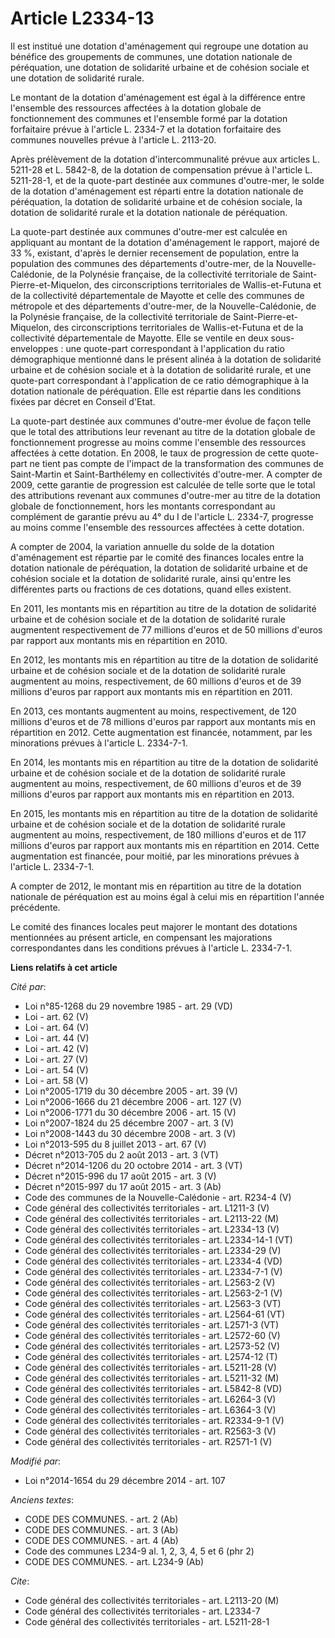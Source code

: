 # Article L2334-13

Il est institué une dotation d'aménagement qui regroupe une dotation au bénéfice des groupements de communes, une dotation
nationale de péréquation, une dotation de solidarité urbaine et de cohésion sociale et une dotation de solidarité rurale. 

Le montant de la dotation d'aménagement est égal à la différence entre l'ensemble des ressources affectées à la dotation
globale de fonctionnement des communes et l'ensemble formé par la dotation forfaitaire prévue à l'article L. 2334-7 et la
dotation forfaitaire des communes nouvelles prévue à l'article L. 2113-20. 

Après prélèvement de la dotation d'intercommunalité prévue aux articles L. 5211-28 et L. 5842-8, de la dotation de
compensation prévue à l'article L. 5211-28-1, et de la quote-part destinée aux communes d'outre-mer, le solde de la dotation
d'aménagement est réparti entre la dotation nationale de péréquation, la dotation de solidarité urbaine et de cohésion
sociale, la dotation de solidarité rurale et la dotation nationale de péréquation. 

La quote-part destinée aux communes d'outre-mer est calculée en appliquant au montant de la dotation d'aménagement le
rapport, majoré de 33 %, existant, d'après le dernier recensement de population, entre la population des communes des
départements d'outre-mer, de la Nouvelle-Calédonie, de la Polynésie française, de la collectivité territoriale de Saint-
Pierre-et-Miquelon, des circonscriptions territoriales de Wallis-et-Futuna et de la collectivité départementale de Mayotte et
celle des communes de métropole et des départements d'outre-mer, de la Nouvelle-Calédonie, de la Polynésie française, de la
collectivité territoriale de Saint-Pierre-et-Miquelon, des circonscriptions territoriales de Wallis-et-Futuna et de la
collectivité départementale de Mayotte. Elle se ventile en deux sous-enveloppes : une quote-part correspondant à
l'application du ratio démographique mentionné dans le présent alinéa à la dotation de solidarité urbaine et de cohésion
sociale et à la dotation de solidarité rurale, et une quote-part correspondant à l'application de ce ratio démographique à la
dotation nationale de péréquation. Elle est répartie dans les conditions fixées par décret en Conseil d'Etat. 

La quote-part destinée aux communes d'outre-mer évolue de façon telle que le total des attributions leur revenant au titre de
la dotation globale de fonctionnement progresse au moins comme l'ensemble des ressources affectées à cette dotation. En 2008,
le taux de progression de cette quote-part ne tient pas compte de l'impact de la transformation des communes de Saint-Martin
et Saint-Barthélemy en collectivités d'outre-mer. A compter de 2009, cette garantie de progression est calculée de telle
sorte que le total des attributions revenant aux communes d'outre-mer au titre de la dotation globale de fonctionnement, hors
les montants correspondant au complément de garantie prévu au 4° du I de l'article L. 2334-7, progresse au moins comme
l'ensemble des ressources affectées à cette dotation. 

A compter de 2004, la variation annuelle du solde de la dotation d'aménagement est répartie par le comité des finances
locales entre la dotation nationale de péréquation, la dotation de solidarité urbaine et de cohésion sociale et la dotation
de solidarité rurale, ainsi qu'entre les différentes parts ou fractions de ces dotations, quand elles existent. 

En 2011, les montants mis en répartition au titre de la dotation de solidarité urbaine et de cohésion sociale et de la
dotation de solidarité rurale augmentent respectivement de 77 millions d'euros et de 50 millions d'euros par rapport aux
montants mis en répartition en 2010. 

En 2012, les montants mis en répartition au titre de la dotation de solidarité urbaine et de cohésion sociale et de la
dotation de solidarité rurale augmentent au moins, respectivement, de 60 millions d'euros et de 39 millions d'euros par
rapport aux montants mis en répartition en 2011. 

En 2013, ces montants augmentent au moins, respectivement, de 120 millions d'euros et de 78 millions d'euros par rapport aux
montants mis en répartition en 2012. Cette augmentation est financée, notamment, par les minorations prévues à l'article L.
2334-7-1.

En 2014, les montants mis en répartition au titre de la dotation de solidarité urbaine et de cohésion sociale et de la
dotation de solidarité rurale augmentent au moins, respectivement, de 60 millions d'euros et de 39 millions d'euros par
rapport aux montants mis en répartition en 2013. 

En 2015, les montants mis en répartition au titre de la dotation de solidarité urbaine et de cohésion sociale et de la
dotation de solidarité rurale augmentent au moins, respectivement, de 180 millions d'euros et de 117 millions d'euros par
rapport aux montants mis en répartition en 2014. Cette augmentation est financée, pour moitié, par les minorations prévues à
l'article L. 2334-7-1. 

A compter de 2012, le montant mis en répartition au titre de la dotation nationale de péréquation est au moins égal à celui
mis en répartition l'année précédente.

Le comité des finances locales peut majorer le montant des dotations mentionnées au présent article, en compensant les
majorations correspondantes dans les conditions prévues à l'article L. 2334-7-1.

**Liens relatifs à cet article**

_Cité par_:

  - Loi n°85-1268 du 29 novembre 1985 - art. 29 (VD)
  - Loi - art. 62 (V)
  - Loi - art. 64 (V)
  - Loi - art. 44 (V)
  - Loi - art. 42 (V)
  - Loi - art. 27 (V)
  - Loi - art. 54 (V)
  - Loi - art. 58 (V)
  - Loi n°2005-1719 du 30 décembre 2005 - art. 39 (V)
  - Loi n°2006-1666 du 21 décembre 2006 - art. 127 (V)
  - Loi n°2006-1771 du 30 décembre 2006 - art. 15 (V)
  - Loi n°2007-1824 du 25 décembre 2007 - art. 3 (V)
  - Loi n°2008-1443 du 30 décembre 2008 - art. 3 (V)
  - Loi n°2013-595 du 8 juillet 2013 - art. 67 (V)
  - Décret n°2013-705 du 2 août 2013 - art. 3 (VT)
  - Décret n°2014-1206 du 20 octobre 2014 - art. 3 (VT)
  - Décret n°2015-996 du 17 août 2015 - art. 3 (V)
  - Décret n°2015-997 du 17 août 2015 - art. 3 (Ab)
  - Code des communes de la Nouvelle-Calédonie - art. R234-4 (V)
  - Code général des collectivités territoriales - art. L1211-3 (V)
  - Code général des collectivités territoriales - art. L2113-22 (M)
  - Code général des collectivités territoriales - art. L2334-13 (V)
  - Code général des collectivités territoriales - art. L2334-14-1 (VT)
  - Code général des collectivités territoriales - art. L2334-29 (V)
  - Code général des collectivités territoriales - art. L2334-4 (VD)
  - Code général des collectivités territoriales - art. L2334-7-1 (V)
  - Code général des collectivités territoriales - art. L2563-2 (V)
  - Code général des collectivités territoriales - art. L2563-2-1 (V)
  - Code général des collectivités territoriales - art. L2563-3 (VT)
  - Code général des collectivités territoriales - art. L2564-61 (VT)
  - Code général des collectivités territoriales - art. L2571-3 (VT)
  - Code général des collectivités territoriales - art. L2572-60 (V)
  - Code général des collectivités territoriales - art. L2573-52 (V)
  - Code général des collectivités territoriales - art. L2574-12 (T)
  - Code général des collectivités territoriales - art. L5211-28 (V)
  - Code général des collectivités territoriales - art. L5211-32 (M)
  - Code général des collectivités territoriales - art. L5842-8 (VD)
  - Code général des collectivités territoriales - art. L6264-3 (V)
  - Code général des collectivités territoriales - art. L6364-3 (V)
  - Code général des collectivités territoriales - art. R2334-9-1 (V)
  - Code général des collectivités territoriales - art. R2563-3 (V)
  - Code général des collectivités territoriales - art. R2571-1 (V)

_Modifié par_:

  - Loi n°2014-1654 du 29 décembre 2014 - art. 107

_Anciens textes_:

  - CODE DES COMMUNES. - art. 2 (Ab)
  - CODE DES COMMUNES. - art. 3 (Ab)
  - CODE DES COMMUNES. - art. 4 (Ab)
  - Code des communes L234-9 al. 1, 2, 3, 4, 5 et 6 (phr 2)
  - CODE DES COMMUNES. - art. L234-9 (Ab)

_Cite_:

  - Code général des collectivités territoriales - art. L2113-20 (M)
  - Code général des collectivités territoriales - art. L2334-7
  - Code général des collectivités territoriales - art. L5211-28-1
